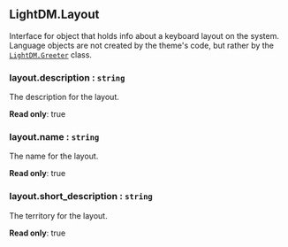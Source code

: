 <a id="LightDM_Layout"></a>

## LightDM.Layout
Interface for object that holds info about a keyboard layout on the system. Language
objects are not created by the theme's code, but rather by the [`LightDM.Greeter`](Greeter) class.

<a id="LightDM_Layout-description"></a>

### layout.description : <code>string</code>
The description for the layout.

**Read only**: true  
<a id="LightDM_Layout-name"></a>

### layout.name : <code>string</code>
The name for the layout.

**Read only**: true  
<a id="LightDM_Layout-short_description"></a>

### layout.short\_description : <code>string</code>
The territory for the layout.

**Read only**: true  
